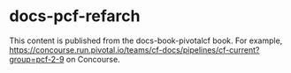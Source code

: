 # docs-pcf-refarch

This content is published from the docs-book-pivotalcf book.
For example, https://concourse.run.pivotal.io/teams/cf-docs/pipelines/cf-current?group=pcf-2-9 on Concourse.
